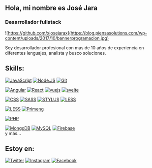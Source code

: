## Hola, mi nombre es José Jara
### Desarrollador fullstack

![https://github.com/xjosejarax](https://blog.piensasolutions.com/wp-content/uploads/2017/10/bannerprogramacion.jpg)

Soy desarrollador profesional con mas de 10 años de experiencia en diferentes lenguajes, analista y busco soluciones.

## Skills:


[![JavaScript](https://img.shields.io/badge/JavaScript-F7DF1E?style=for-the-badge&logo=javascript&logoColor=white&labelColor=101010)]()
[![Node.JS](https://img.shields.io/badge/Node.JS-339933?style=for-the-badge&logo=node.js&logoColor=white&labelColor=101010)]()
[![Git](https://img.shields.io/badge/git-E94C30?style=for-the-badge&logo=git&logoColor=white&labelColor=101010)]()

[![Angular](https://img.shields.io/badge/Angular-D6002F?style=for-the-badge&logo=angular&logoColor=white&labelColor=101010)]()
[![React](https://img.shields.io/badge/react-5ED4F3?style=for-the-badge&logo=react&logoColor=white&labelColor=101010)]()
[![vuejs](https://img.shields.io/badge/Vuejs-40B27F?style=for-the-badge&logo=vue.js&logoColor=white&labelColor=101010)]()
[![svelte](https://img.shields.io/badge/svelte-F73A00?style=for-the-badge&logo=svelte&logoColor=white&labelColor=101010)]()

[![CSS](https://img.shields.io/badge/CSS-016DB5?style=for-the-badge&logo=css3&logoColor=white&labelColor=101010)]()
[![SASS](https://img.shields.io/badge/sass-C66394?style=for-the-badge&logo=sass&logoColor=white&labelColor=101010)]()
[![STYLUS](https://img.shields.io/badge/stylus-9FBF06?style=for-the-badge&logo=stylus&logoColor=white&labelColor=101010)]()
[![LESS](https://img.shields.io/badge/less-264977?style=for-the-badge&logo=less&logoColor=white&labelColor=101010)]()

[![LESS](https://img.shields.io/badge/bootstrap-533B78?style=for-the-badge&logo=bootstrap&logoColor=white&labelColor=101010)]()
[![Primeng](https://img.shields.io/badge/primeng-D6002F?style=for-the-badge&logo=primeng&logoColor=white&labelColor=101010)]()

[![PHP](https://img.shields.io/badge/php-474a84?style=for-the-badge&logo=php&logoColor=white&labelColor=black)]()

[![MongoDB](https://img.shields.io/badge/MongoDB-47A248?style=for-the-badge&logo=mongodb&logoColor=white&labelColor=101010)]()
[![MySQL](https://img.shields.io/badge/MySQL-4479A1?style=for-the-badge&logo=mysql&logoColor=white&labelColor=101010)]()
[![Firebase](https://img.shields.io/badge/Firebase-FFCA28?style=for-the-badge&logo=firebase&logoColor=white&labelColor=101010)]()
</br>
y más...
## Estoy en:


[![Twitter](https://img.shields.io/badge/Twitter-@xjosejarax-1DA1F2?style=for-the-badge&logo=twitter&logoColor=white&labelColor=101010)](https://twitter.com/xjosejarax)
[![Instagram](https://img.shields.io/badge/Instagram-@xjosejarax-E4405F?style=for-the-badge&logo=instagram&logoColor=white&labelColor=101010)](https://instagram.com/xjosejarax)
[![Facebook](https://img.shields.io/badge/Facebook-@xjosejarax-1877F2?style=for-the-badge&logo=facebook&logoColor=white&labelColor=101010)](https://facebook.com/xjosejarax)
